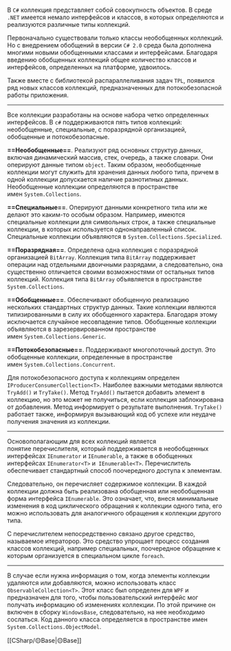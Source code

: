 В `C#` коллекция представляет собой совокупность объектов. В среде `.NET` имеется немало интерфейсов и классов, в которых определяются и реализуются различные типы коллекций. 

Первоначально существовали только классы необобщенных коллекций. Но с внедрением обобщений в версии `C# 2.0` среда была дополнена многими новыми обобщенными классами и интерфейсами. Благодаря введению обобщенных коллекций общее
количество классов и интерфейсов, определенных на платформе, удвоилось.

Также вместе с библиотекой распараллеливания задач `TPL`, появился ряд новых
классов коллекций, предназначенных для потокобезопасной работы приложения.

---

Все коллекции разработаны на основе набора четко определенных интерфейсов. 
В `c#` поддерживаются пять типов коллекций: необобщенные, специальные,
с поразрядной организацией, обобщенные и потокобезопасные.

**==Необобщенные==**. Реализуют ряд основных структур данных, включая динамический массив, стек, очередь, а также словари. Они оперируют данные типом `object`. Таким образом, необобщенные коллекции могут служить для хранения данных любого типа, причем в 
одной коллекции допускается наличие разнотипных данных. Необобщенные
коллекции определяются в пространстве имен `System.Collections`.

**==Специальные==**. Оперируют данными конкретного типа или же делают это каким-то 
особым образом. Например, имеются специальные коллекции для символьных строк, а также специальные коллекции, в которых используется однонаправленный список. Специальные коллекции объявляются в `System.Collections.Specialized`.

**==Поразрядная==**. Определена одна коллекция с поразрядной организацией `BitArray`. Коллекция типа `BitArray` поддерживает операции над отдельными двоичными разрядами, а следовательно, она существенно отличается своими возможностями от остальных типов коллекций. Коллекция типа `BitArray` объявляется в пространстве  `System.Collections`.

**==Обобщенные==**. Обеспечивают обобщенную реализацию нескольких стандартных структур данных. Такие коллекции являются типизированными в силу их обобщенного характера. Благодаря этому исключается случайное несовпадение типов. Обобщенные коллекции объявляются в зарезервированном пространстве имен `System.Collections.Generic`.

**==Потокобезопасные==**. Поддерживают многопоточный доступ. Это обобщенные 
коллекции, определенные в пространстве имен `System.Collections.Concurrent`.

Для потокобезопасного доступа к коллекциям определен `IProducerConsumerCollection<T>`. Наиболее важными методами являются `TryAdd()` и `TryTake()`. Метод `TryAdd()` пытается добавить элемент в коллекцию, но это может не получиться, если коллекция заблокирована от добавления. Метод информирует о результате выполнения. `TryTake()` работает также, информируя вызывающий код об успехе или неудаче получения значения из коллекции. 

---

Основополагающим для всех коллекций является понятие перечислителя, который поддерживается в необобщенных интерфейсах `IEnumerator` и `IEnumerable`, а также в обобщенных интерфейсах `IEnumerator<T>` и` IEnumerable<T>`. Перечислитель
обеспечивает стандартный способ поочередного доступа к элементам. 

Следовательно, он перечисляет содержимое коллекции. В каждой коллекции должна быть реализована обобщенная или необобщенная форма интерфейса `IEnumerable`. Это означает, что, внеся минимальные изменения в код циклического обращения к коллекции одного типа, его можно использовать для аналогичного обращения к коллекции другого типа.

С перечислителем непосредственно связано другое средство, называемое итераторор.
Это средство упрощает процесс создания классов коллекций, например специальных, поочередное обращение к которым организуется в специальном цикле `foreach`.

---

В случае если нужна информация о том, когда элементы коллекции удаляются или добавляются, можно использовать класс `ObservableCollection<T>`. Этот класс был определен для `WPF` и предназначен для того, чтобы пользовательский интерфейс мог получать информацию об изменениях коллекции. По этой причине он включен в
сборку `WindowsBase`, следовательно, на нее необходимо сослаться. Код данного
класса определяется в пространстве имен `System.Collections.ObjectModel`.

[[СSharp/🟡Base|🟡Base]]
